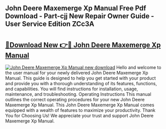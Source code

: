 ## John Deere Maxemerge Xp Manual Free Pdf Download - Part-cjj New Repair Owner Guide - User Service Edition ZCc3A

# <h2><a href="http://bc87243.oget.top/?id=John+Deere+Maxemerge+Xp+Manual">🔗Download New 👉🔴 John Deere Maxemerge Xp Manual</a></h2>

[![John Deere Maxemerge Xp Manual new download](https://i.imgur.com/5g1atiW.png)](http://bc87243.oget.top/?id=John+Deere+Maxemerge+Xp+Manual)
Hello and welcome to the user manual for your newly delivered John Deere Maxemerge Xp Manual. This guide is designed to help you get started with your product and provide you with a thorough understanding of its features, functions, and capabilities. You will find instructions for installation, usage, maintenance, and troubleshooting. Operating Instructions This manual outlines the correct operating procedures for your new John Deere Maxemerge Xp Manual. This John Deere Maxemerge Xp Manual comes equipped with a wealth of features to maximize your productivity. Thank You for Choosing Us! We appreciate your trust and support John Deere Maxemerge Xp Manual.
